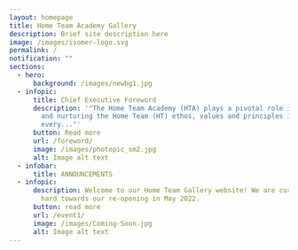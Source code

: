 ```yaml
---
layout: homepage
title: Home Team Academy Gallery
description: Brief site description here
image: /images/isomer-logo.svg
permalink: /
notification: ""
sections:
  - hero:
      background: /images/newbg1.jpg
  - infopic:
      title: Chief Executive Foreword
      description: '"The Home Team Academy (HTA) plays a pivotal role in developing
        and nurturing the Home Team (HT) ethos, values and principles in
        every..."'
      button: Read more
      url: /foreword/
      image: /images/photopic_sm2.jpg
      alt: Image alt text
  - infobar:
      title: ANNOUNCEMENTS
  - infopic:
      description: Welcome to our Home Team Gallery website! We are currently working
        hard towards our re-opening in May 2022.
      button: read more
      url: /event1/
      image: /images/Coming-Soon.jpg
      alt: Image alt text
---
```


